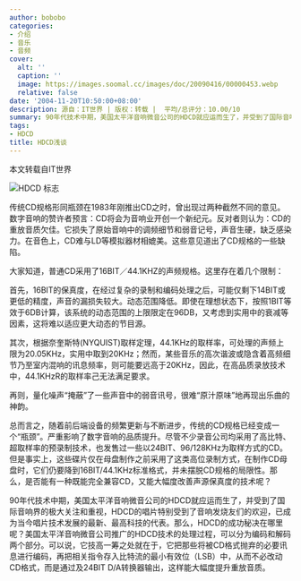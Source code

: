 ```yaml
---
author: bobobo
categories:
- 介绍
- 音乐
- 音频
cover:
  alt: ''
  caption: ''
  image: https://images.soomal.cc/images/doc/20090416/00000453.webp
  relative: false
date: '2004-11-20T10:50:00+08:00'
description: 源自：IT世界 | 版权：转载 |  平均/总评分：10.00/10
summary: 90年代技术中期，美国太平洋音响微音公司的HDCD就应运而生了，并受到了国际音响界的极大关注和重视，HDCD的唱片特别受到了音响发烧友们的欢迎。
tags:
- HDCD
title: HDCD浅谈
---
```


本文转载自IT世界



![HDCD 标志](https://images.soomal.cc/images/doc/20090416/00000453.webp)



传统CD规格形同瓶颈在1983年刚推出CD之时，曾出现过两种截然不同的意见。数字音响的赞许者预言：CD将会为音响业开创一个新纪元。反对者则认为：CD的重放音质欠佳。它损失了原始音响中的调频细节和弱音记号，声音生硬，缺乏感染力。在音色上，CD难与LD等模拟器材相媲美。这些意见道出了CD规格的一些缺陷。

大家知道，普通CD采用了16BIT／44.1KHZ的声频规格。这里存在着几个限制：

首先，16BIT的保真度，在经过复杂的录制和编码处理之后，可能仅剩下14BIT或更低的精度，声音的漏损失较大。动态范围降低。即使在理想状态下，按照1BIT等效于6DB计算，该系统的动态范围的上限限定在96DB，又考虑到实用中的衰减等因素，这将难以适应更大动态的节目源。

其次，根据奈奎斯特(NYQUIST)取样定理，44.1KHz的取样率，可处理的声频上限为20.05KHz，实用中取到20KHz；然而，某些音乐的高次谐波或隐含着高频细节乃至室内混响的讯息频率，则可能要远高于20KHz，因此，在高品质录放技术中，44.1KHzR的取样率己无法满足要求。

再则，量化噪声“掩蔽”了一些声音中的弱音讯号，很难“原汁原味”地再现出乐曲的神韵。

总而言之，随着前后端设备的频繁更新与不断进步，传统的CD规格已经变成一个“瓶颈”。严重影响了数字音响的品质提升。尽管不少录音公司均采用了高比特、超取样率的预录制技术，也发售过一些以24BIT、96/128KHz为取样方式的CD。但是事实上，这些碟片仅在母盘制作之前采用了这类高位录制方式，在制作CD母盘时，它们仍要降到16BIT/44.1KHz标准格式，并未摆脱CD规格的局限性。那么，是否能有一种既能完全兼容CD，又能大幅度改善声源保真度的技术呢？

90年代技术中期，美国太平洋音响微音公司的HDCD就应运而生了，并受到了国际音响界的极大关注和重视，HDCD的唱片特别受到了音响发烧友们的欢迎，已成为当今唱片技术发展的最新、最高科技的代表。那么，HDCD的成功秘决在哪里呢？美国太平洋音响微音公司推广的HDCD技术的处理过程，可以分为编码和解码两个部分。可以说，它技高一筹之处就在于，它把那些将被CD格式抛弃的必要讯息进行编码，再把相关指令存入比特流的最小有效位（LSB）中，从而不必改动CD格式，而是通过及24BIT D/A转换器输出，这样能大幅度提升重放音质。